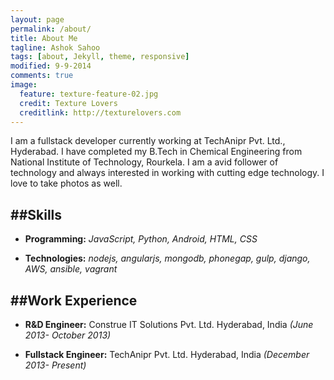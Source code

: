 ```yaml
---
layout: page
permalink: /about/
title: About Me
tagline: Ashok Sahoo
tags: [about, Jekyll, theme, responsive]
modified: 9-9-2014
comments: true
image:
  feature: texture-feature-02.jpg
  credit: Texture Lovers
  creditlink: http://texturelovers.com
---
```

I am a fullstack developer currently working at TechAnipr Pvt. Ltd., Hyderabad. I have completed my B.Tech in Chemical Engineering from National Institute of Technology, Rourkela.
I am a avid follower of technology and always interested in  working with cutting edge technology. I love to take photos as well.

##Skills
------------
* __Programming:__
_JavaScript, Python, Android, HTML, CSS_

* __Technologies:__
*nodejs, angularjs, mongodb, phonegap, gulp, django, AWS, ansible, vagrant*


##Work Experience
--------------
* __R&D  Engineer:__
Construe IT Solutions Pvt. Ltd. Hyderabad, India
_(June 2013- October 2013)_

* __Fullstack  Engineer:__
TechAnipr Pvt. Ltd. Hyderabad, India
_(December 2013- Present)_


